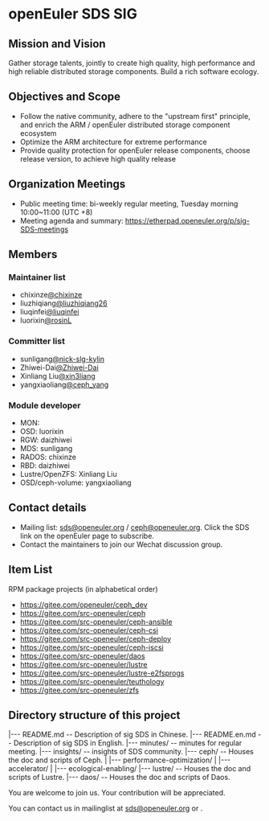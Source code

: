 # openEuler SDS SIG
## Mission and Vision

Gather storage talents, jointly to create high quality, high performance and high reliable distributed storage components. Build a rich software ecology.

## Objectives and Scope

- Follow the native community, adhere to the "upstream first" principle, and enrich the ARM / openEuler distributed storage component ecosystem
- Optimize the ARM architecture for extreme performance
- Provide quality protection for openEuler release components, choose release version, to achieve high quality release

## Organization Meetings

- Public meeting time: bi-weekly regular meeting, Tuesday morning 10:00~11:00 (UTC +8)
- Meeting agenda and summary: https://etherpad.openeuler.org/p/sig-SDS-meetings


## Members

### Maintainer list

- chixinze[@chixinze](https://gitee.com/chixinze)
- liuzhiqiang[@liuzhiqiang26](https://gitee.com/liuzhiqiang26)
- liuqinfei[@liuqinfei](https://gitee.com/liuqinfei) 
- luorixin[@rosinL](https://gitee.com/rosinL)

### Committer list

- sunligang[@nick-slg-kylin](https://gitee.com/nick-slg-kylin)
- Zhiwei-Dai[@Zhiwei-Dai](https://gitee.com/Zhiwei-Dai)
- Xinliang Liu[@xin3liang](https://gitee.com/xin3liang)
- yangxiaoliang[@ceph_yang](https://gitee.com/ceph_yang)


### Module developer

- MON:
- OSD:     luorixin
- RGW:     daizhiwei
- MDS:     sunligang
- RADOS:   chixinze
- RBD:     daizhiwei
- Lustre/OpenZFS: Xinliang Liu
- OSD/ceph-volume: yangxiaoliang

## Contact details
- Mailing list: sds@openeuler.org / ceph@openeuler.org. Click the SDS link on the openEuler page to subscribe.
- Contact the maintainers to join our Wechat discussion group.

## Item List

RPM package projects (in alphabetical order)

- https://gitee.com/openeuler/ceph_dev
- https://gitee.com/src-openeuler/ceph
- https://gitee.com/src-openeuler/ceph-ansible
- https://gitee.com/src-openeuler/ceph-csi
- https://gitee.com/src-openeuler/ceph-deploy
- https://gitee.com/src-openeuler/ceph-iscsi
- https://gitee.com/src-openeuler/daos
- https://gitee.com/src-openeuler/lustre
- https://gitee.com/src-openeuler/lustre-e2fsprogs
- https://gitee.com/src-openeuler/teuthology
- https://gitee.com/src-openeuler/zfs

## Directory structure of this project
|--- README.md                       -- Description of sig SDS in Chinese. 
|--- README.en.md                    -- Description of sig SDS in English. 
|--- minutes/                        -- minutes for regular meeting.
|--- insights/                       -- insights of SDS community.
|--- ceph/                           -- Houses the doc and scripts of Ceph.
|    |--- performance-optimization/ 
|    |--- accelerator/ 
|    |--- ecological-enabling/ 
|--- lustre/                         -- Houses the doc and scripts of Lustre.
|--- daos/                           -- Houses the doc and scripts of Daos.

You are welcome to join us. Your contribution will be appreciated.


You can contact us in mailinglist at sds@openeuler.org or .

